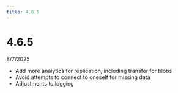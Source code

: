 ```yaml
---
title: 4.6.5
---
```


# 4.6.5

8/7/2025

- Add more analytics for replication, including transfer for blobs
- Avoid attempts to connect to oneself for missing data
- Adjustments to logging
